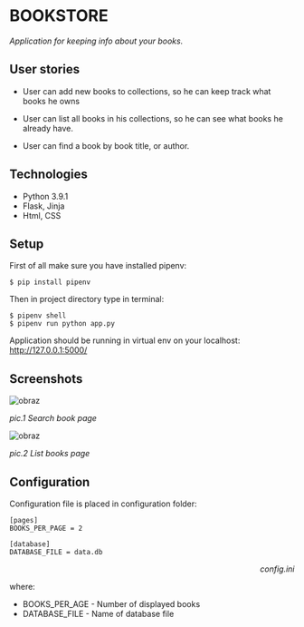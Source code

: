 # BOOKSTORE

_Application for keeping info about your books._

## User stories

* User can add new books to collections, so he can keep track what books he owns

* User can list all books in his collections, so he can see what books he already have.

* User can find a book by book title, or author.

## Technologies

* Python 3.9.1
* Flask, Jinja
* Html, CSS

## Setup

First of all make sure you have installed pipenv:

```
$ pip install pipenv
```

Then in project directory type in terminal:

```
$ pipenv shell
$ pipenv run python app.py
```

Application should be running in virtual env on your localhost: http://127.0.0.1:5000/

## Screenshots

![obraz](https://user-images.githubusercontent.com/23117274/129477695-5b40ffa9-d53f-4a07-916a-5d92c854a3a7.png)

_pic.1 Search book page_

![obraz](https://user-images.githubusercontent.com/23117274/129477733-dd70f90f-58b6-4c81-bda6-5eca1ebded65.png)

_pic.2 List books page_

## Configuration

Configuration file is placed in configuration folder:

```
[pages]
BOOKS_PER_PAGE = 2

[database]
DATABASE_FILE = data.db
```
_<p align="right">config.ini</p>_

where:

* BOOKS_PER_AGE -  Number of displayed books
* DATABASE_FILE -  Name of database file
